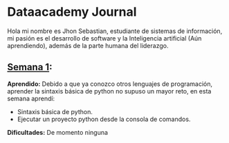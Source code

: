 # Dataacademy Journal
Hola mi nombre es Jhon Sebastian, estudiante de sistemas de información, mi pasión es el desarrollo de software y la Inteligencia artificial (Aún aprendiendo), además de la parte humana del liderazgo.

## [Semana 1](https://github.com/Segaretsu/Datacademy-platzi/tree/main/week%201%20-%20basic%20python%20course):
**Aprendido:** Debido a que ya conozco otros lenguajes de programación, aprender la sintaxis básica de python no supuso un mayor reto, en esta semana aprendí:
- Sintaxis básica de python.
- Ejecutar un proyecto python desde la consola de comandos.

**Dificultades:** De momento ninguna
